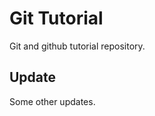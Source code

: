 # Git Tutorial

<p>
Git and github tutorial repository.
</p>

## Update

<p>
Some other updates.
</p>
